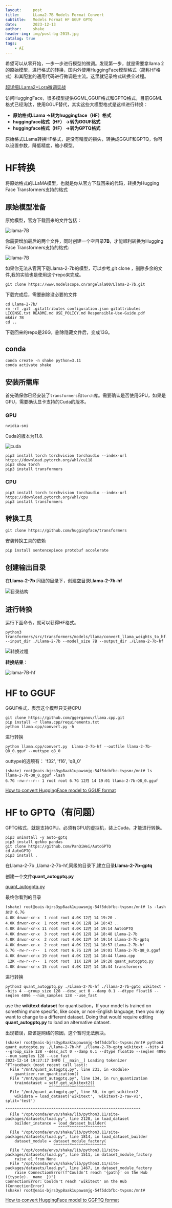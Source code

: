 ```yaml
---
layout:     post
title:      LLama2-7B Models Format Convert 
subtitle:   Models Format HF GGUF GPTQ 
date:       2023-12-13
author:     shake
header-img: img/post-bg-2015.jpg
catalog: true
tags:
    - AI
---
```


希望可以从零开始，一步一步进行模型的微调。发现第一步，就是需要拿llama 2的原始模型，进行格式的转换，国内外使用HuggingFace模型格式（简称HF格式）和其配套的通用代码进行微调是主流。这里就记录格式转换全过程。

[超详细LLama2+Lora微调实战
](https://mp.weixin.qq.com/s/KJTkatOrf9TqSrtBPZbKwA)

访问HuggingFace，很多模型提供GGML,GGUF格式和GPTQ格式，目前GGML格式已经淘汰，使用GGUF替代，其实这些大模型格式是这样进行转换：

* **原始格式LLama ->转为huggingface（HF）格式**
* **huggingface格式（HF） ->转为GGUF格式**
* **huggingface格式（HF） ->转为GPTQ格式**

原始格式LLama转换HF格式，是没有精度的损失，转换成GGUF和GPTQ，你可以设置参数，降低精度，缩小模型。

# HF转换

将原始格式的LLaMA模型，也就是你从官方下载回来的代码，转换为Hugging Face Transformers支持的格式

## 原始模型准备

原始模型，官方下载回来的文件包括：

![llama-7B](/img/2023/modelscope/llama-7B.jpg "llama-7B")

你需要增加最后的两个文件，同时创建一个空目录**7B**，才能顺利转换为Hugging Face Transformers支持的格式:

![llama-7B](/img/2023/modelscope/llama-7B-add.jpg "llama-7B")

如果你无法从官网下载Llama-2-7b的模型，可以参考,git clone ，删除多余的文件,我的实验也是使用这个repo来完成。

	git clone https://www.modelscope.cn/angelala00/Llama-2-7b.git

下载完成后，需要删除没必要的文件

	cd Llama-2-7b/
	rm -rf .git .gitattributes configuration.json gitattributes LICENSE.txt README.md USE_POLICY.md Responsible-Use-Guide.pdf 
	mkdir 7B
	cd ..


下载回来的repo是26G，删除隐藏文件后，变成13G。

## conda

	conda create -n shake python=3.11
	conda activate shake

## 安装所需库

   首先确保你已经安装了`transformers`和`torch`库。需要确认是否使用GPU，如果是GPU，需要确认显卡支持的Cuda的版本。

### GPU

	nvidia-smi

Cuda的版本为11.8.

![cuda](/img/2023/modelscope/cuda.jpg "cuda")


	pip3 install torch torchvision torchaudio --index-url https://download.pytorch.org/whl/cu118
	pip3 show torch
	pip3 install transformers

### CPU

	pip3 install torch torchvision torchaudio --index-url https://download.pytorch.org/whl/cpu
	pip3 install transformers


## 转换工具


	git clone https://github.com/huggingface/transformers

   
   安装转换工具的依赖
   
	pip install sentencepiece protobuf accelerate


## 创建输出目录

在**Llama-2-7b** 同级的目录下，创建空目录**Llama-2-7b-hf**

![目录结构](/img/2023/modelscope/dir.jpg "目录结构")

## 进行转换

运行下面命令，就可以获得HF格式。

	python3 transformers/src/transformers/models/llama/convert_llama_weights_to_hf.py --input_dir ./Llama-2-7b --model_size 7B --output_dir ./Llama-2-7b-hf
	
![转换过程](/img/2023/modelscope/hf-step.jpg "comand run")

**转换结果**：

![llama-7B-hf](/img/2023/modelscope/hf.jpg "llama-7B-hf")

# HF  to GGUF

GGUF格式，表示这个模型只支持CPU

	git clone https://github.com/ggerganov/llama.cpp.git
	pip install -r llama.cpp/requirements.txt
	python llama.cpp/convert.py -h

进行转换

	python llama.cpp/convert.py  Llama-2-7b-hf --outfile llama-2-7b-Q8_0.gguf --outtype q8_0
	
outtype的选项有： 'f32', 'f16', 'q8_0'


	(shake) root@eais-bjrs3yp8aak1upawsmjg-54f5dcbfbc-tvpsm:/mnt# ls llama-2-7b-Q8_0.gguf -lash
	6.7G -rw-r--r-- 1 root root 6.7G 12月 14 19:01 llama-2-7b-Q8_0.gguf



[How to convert HuggingFace model to GGUF format](https://github.com/ggerganov/llama.cpp/discussions/2948)


# HF to GPTQ（有问题）

GPTQ格式，就是支持GPU。必须有GPU的虚拟机，装上Cuda，才能进行转换。

	pip3 uninstall -y auto-gptq
	pip3 install gekko pandas
	git clone https://github.com/PanQiWei/AutoGPTQ
	cd AutoGPTQ
	pip3 install .

在Llama-2-7b ,Llama-2-7b-hf,同级的目录下,建立目录**Llama-2-7b-gptq**

创建一个文件**quant_autogptq.py**

[quant_autogptq.py](https://gist.github.com/TheBloke/b47c50a70dd4fe653f64a12928286682#file-quant_autogptq-py)

最终你看到的目录

	(shake) root@eais-bjrs3yp8aak1upawsmjg-54f5dcbfbc-tvpsm:/mnt# ls -lash
	总计 6.7G
	4.0K drwxr-xr-x  1 root root 4.0K 12月 14 19:20 .
	4.0K drwxr-xr-x  1 root root 4.0K 12月 14 18:43 ..
	4.0K drwxr-xr-x 11 root root 4.0K 12月 14 19:14 AutoGPTQ
	4.0K drwxr-xr-x  3 root root 4.0K 12月 14 18:48 Llama-2-7b
	4.0K drwxr-xr-x  2 root root 4.0K 12月 14 19:14 Llama-2-7b-gptq
	4.0K drwxr-xr-x  2 root root 4.0K 12月 14 18:57 Llama-2-7b-hf
	6.7G -rw-r--r--  1 root root 6.7G 12月 14 19:01 llama-2-7b-Q8_0.gguf
	4.0K drwxr-xr-x 19 root root 4.0K 12月 14 18:44 llama.cpp
	 12K -rw-r--r--  1 root root  11K 12月 14 19:20 quant_autogptq.py
	4.0K drwxr-xr-x 15 root root 4.0K 12月 14 18:44 transformers

进行转换

	python3 quant_autogptq.py ./Llama-2-7b-hf ./llama-2-7b-gptq wikitext --bits 4 --group_size 128 --desc_act 0 --damp 0.1 --dtype float16 --seqlen 4096 --num_samples 128 --use_fast

use the **wikitext dataset** for quantisation，If your model is trained on something more specific, like code, or non-English language, then you may want to change to a different dataset. Doing that would require editing **quant_autogptq.py** to load an alternative dataset.

出现错误，应该是网络的原因，这个暂时无法解决。

	(shake) root@eais-bjrs3yp8aak1upawsmjg-54f5dcbfbc-tvpsm:/mnt# python3 quant_autogptq.py ./Llama-2-7b-hf ./llama-2-7b-gptq wikitext --bits 4 --group_size 128 --desc_act 0 --damp 0.1 --dtype float16 --seqlen 4096 --num_samples 128 --use_fast
	2023-12-14 19:27:17 INFO [__main__] Loading tokenizer
	^FTraceback (most recent call last):
	  File "/mnt/quant_autogptq.py", line 231, in <module>
		quantizer.run_quantization()
	  File "/mnt/quant_autogptq.py", line 134, in run_quantization
		traindataset = self.get_wikitext2()
					   ^^^^^^^^^^^^^^^^^^^^
	  File "/mnt/quant_autogptq.py", line 50, in get_wikitext2
		wikidata = load_dataset('wikitext', 'wikitext-2-raw-v1', split='test')
				   ^^^^^^^^^^^^^^^^^^^^^^^^^^^^^^^^^^^^^^^^^^^^^^^^^^^^^^^^^^^
	  File "/opt/conda/envs/shake/lib/python3.11/site-packages/datasets/load.py", line 2128, in load_dataset
		builder_instance = load_dataset_builder(
						   ^^^^^^^^^^^^^^^^^^^^^
	  File "/opt/conda/envs/shake/lib/python3.11/site-packages/datasets/load.py", line 1814, in load_dataset_builder
		dataset_module = dataset_module_factory(
						 ^^^^^^^^^^^^^^^^^^^^^^^
	  File "/opt/conda/envs/shake/lib/python3.11/site-packages/datasets/load.py", line 1511, in dataset_module_factory
		raise e1 from None
	  File "/opt/conda/envs/shake/lib/python3.11/site-packages/datasets/load.py", line 1467, in dataset_module_factory
		raise ConnectionError(f"Couldn't reach '{path}' on the Hub ({type(e).__name__})")
	ConnectionError: Couldn't reach 'wikitext' on the Hub (ConnectionError)
	(shake) root@eais-bjrs3yp8aak1upawsmjg-54f5dcbfbc-tvpsm:/mnt# 


[How to convert HuggingFace model to GGPTQ format](https://huggingface.co/TheBloke/Llama-2-13B-chat-GPTQ/discussions/26)

